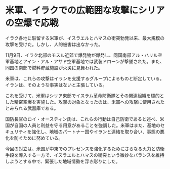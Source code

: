 # 米軍、イラクでの広範囲な攻撃にシリアの空爆で応戦

イラク各地に駐留する米軍が、イスラエルとハマスの衝突勃発以来、最大規模の攻撃を受けた。しかし、人的被害は出なかった。

11月9日、イラク北部のモスル近郊で爆発物が爆発し、同国南部アル・ハリル空軍基地とアイン・アル・アサド空軍基地では武装ドローンが撃墜された。また、同国の南部で燃料貯蔵施設が火災に見舞われた。

米軍は、これらの攻撃はイランを支援するグループによるものと断定している。イランは、そのような事実はないと主張している。

これを受けて、米軍はシリア東部でイスラム革命防衛隊とその関連組織を標的とした精密空爆を実施した。攻撃の対象となったのは、米軍への攻撃に使用されたとみられる武器庫である。

国防長官のロイ・オースティン氏は、これらの行動は自己防衛であると述べ、米国が自国の人員と利益を守る用意があることを強調した。米軍はまた、基地のセキュリティを強化し、地域のパートナー国やイランと連絡を取り合い、事態の悪化を防ぐために努めている。

今回の対立は、米国が中東でのプレゼンスを強化するためにさらなる火力と防衛手段を導入する一方で、イスラエルとハマスの衝突という微妙なバランスを維持しようとする中で、緊張した地域情勢を浮き彫りにした。
